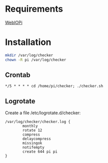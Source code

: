 Requirements
============
[WebIOPi](http://sourceforge.net/projects/webiopi/files/)

Installation
============
```bash
mkdir /var/log/checker
chown -R pi /var/log/checker
```

Crontab
-------
```
*/5 * * * * cd /home/pi/checker; ./checker.sh
```

Logrotate
---------
Create a file /etc/logrotate.d/checker:
```
/var/log/checker/checker.log {
        monthly
        rotate 12
        compress
        delaycompress
        missingok
        notifempty
        create 644 pi pi
}
```

